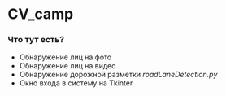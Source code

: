 # CV_camp
### Что тут есть?
* Обнаружение лиц на фото 
* Обнаружение лиц на видео
* Обнаружение дорожной разметки *roadLaneDetection.py*
* Окно входа в систему на Tkinter
